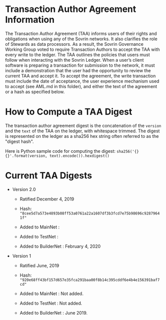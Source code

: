 # Transaction Author Agreement Information
The Transaction Author Agreement (TAA) informs users of their rights and obligations when using any of the Sovrin networks. It also clarifies the role of Stewards as data processors. As a result, the Sovrin Governance Working Group voted to require Transaction Authors to accept the TAA with every write to the ledger. The TAA outlines the policies that users must follow when interacting with the Sovrin Ledger. When a user’s client software is preparing a transaction for submission to the network, it must include a demonstration that the user had the opportunity to review the current TAA and accept it. To accept the agreement, the write transaction must include the date of acceptance, the user experience mechanism used to accept (see AML.md in this folder), and either the text of the agreement or a hash as specified below.

# How to Compute a TAA Digest
The transaction author agreement digest is the concatenation of the `version` and the `text` of the TAA on the ledger, with whitespace trimmed. The digest is represented on the ledger as a sha256 hex string often referred to as the "digest hash".

Here is Python sample code for computing the digest: `sha256('{}{}'.format(version, text).encode()).hexdigest()`

# Current TAA Digests
- Version 2.0
  - Ratified December 4, 2019
  - Hash: `"8cee5d7a573e4893b08ff53a0761a22a1607df3b3fcd7e75b98696c92879641f"`

  - Added to MainNet :
  - Added to TestNet :
  - Added to BuilderNet : February 4, 2020

- Version 1
  - Ratified June, 2019
  - Hash: `"920e68ff43bf157d657e35fca291baa00f8b14c395cddf6e4b4e156391baf7cd"`

  - Added to MainNet : Not added.
  - Added to TestNet : Not added.
  - Added to BuilderNet : June 2019.
